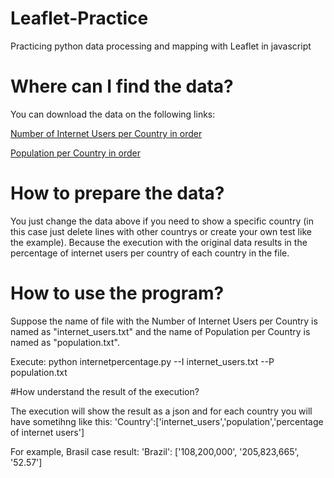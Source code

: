 # Leaflet-Practice
Practicing python data processing and mapping with Leaflet in javascript

# Where can I find the data?
You can download the data on the following links:

[Number of Internet Users per Country in order](https://www.cia.gov/library/publications/the-world-factbook/rankorder/rawdata_2153.txt)

[Population per Country in order](https://www.cia.gov/library/publications/the-world-factbook/rankorder/rawdata_2119.txt)

# How to prepare the data?
You just change the data above if you need to show a specific country (in this case just delete lines with other countrys or create your own test like the example). Because the execution with the original data results in the percentage of internet users per country of each country in the file.

# How to use the program?
Suppose the name of file with the  Number of Internet Users per Country is named as "internet\_users.txt" and the name of Population per Country is named as "population.txt".

Execute:  python internetpercentage.py --I internet\_users.txt --P population.txt

#How understand the result of the execution?

The execution will show the result as a json and for each country you will have sometihng like this:
'Country':['internet\_users','population','percentage of internet users']

For example, Brasil case result:
'Brazil': ['108,200,000', '205,823,665', '52.57']
